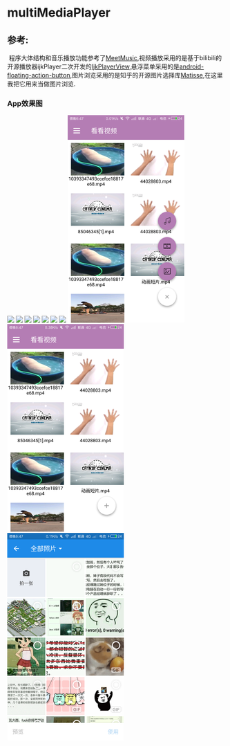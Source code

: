 # multiMediaPlayer

## 参考:

​	程序大体结构和音乐播放功能参考了[MeetMusic](https://github.com/lijunyandev/MeetMusic),视频播放采用的是基于bilibili的开源播放器ijkPlayer二次开发的[IjkPlayerView](https://github.com/Rukey7/IjkPlayerView),悬浮菜单采用的是[android-floating-action-button](https://github.com/futuresimple/android-floating-action-button),图片浏览采用的是知乎的开源图片选择库[Matisse](https://github.com/zhihu/Matisse),在这里我把它用来当做图片浏览.

### App效果图

![](https://github.com/xujingguo58/multiMediaplayer/blob/master/pic/home.jpg)
![](https://github.com/xujingguo58/multiMediaplayer/blob/master/pic/home_nav.jpg)
![](https://github.com/xujingguo58/multiMediaplayer/blob/master/pic/theme.jpg)
![](https://github.com/xujingguo58/multiMediaplayer/blob/master/pic/local_music.jpg)
![](https://github.com/xujingguo58/multiMediaplayer/blob/master/pic/scan.jpg)
![](https://github.com/xujingguo58/multiMediaplayer/blob/master/pic/playlist.jpg)
![](https://github.com/xujingguo58/multiMediaplayer/blob/master/pic/playing.jpg)
![](https://github.com/xujingguo58/multiMediaplayer/blob/master/pic/float.png)
![](https://github.com/xujingguo58/multiMediaplayer/blob/master/pic/video.png)
![](https://github.com/xujingguo58/multiMediaplayer/blob/master/pic/picture.png)




